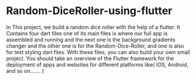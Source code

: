 # Random-DiceRoller-using-flutter
In This project, we build a random dice roller with the help of a flutter. 
It Contains four dart files one of its main files is where our full app is assembled and running and the next one is the background gradients changer and the other one is for the Random-Dice-Roller, and one is also for text styling dart files. 
With these files, you can also build your own small project. 
You should take an overview of the Flutter framework for the deployment of apps and websites for different platforms like( IOS, Android, and so on.......  )
